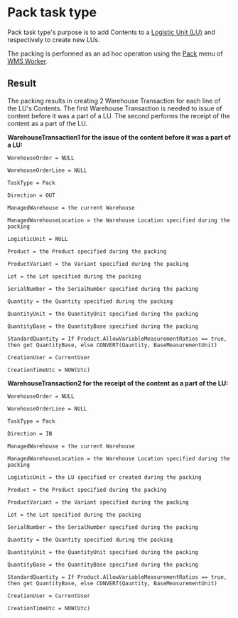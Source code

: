 # Pack task type

Pack task type's purpose is to add Contents to a [Logistic Unit (LU)](/modules/logistics/wms/logistic-units/index.md) and respectively to create new LUs.

The packing is performed as an ad hoc operation using the [Pack](xref:pack-menu) menu of [WMS Worker](xref:wms-worker). 

## Result

The packing results in creating 2 Warehouse Transaction for each line of the LU's Contents. The first Warehouse Transaction is needed to issue of content before it was a part of a LU. The second performs the receipt of the content as a part of the LU.

**WarehouseTransaction1 for the issue of the content before it was a part of a LU:**
`````````
WarehouseOrder = NULL
 
WarehouseOrderLine = NULL

TaskType = Pack

Direction = OUT
 
ManagedWarehouse = the current Warehouse
 
ManagedWarehouseLocation = the Warehouse Location specified during the packing
 
LogisticUnit = NULL
 
Product = the Product specified during the packing
 
ProductVariant = the Variant specified during the packing
 
Lot = the Lot specified during the packing
 
SerialNumber = the SerialNumber specified during the packing
 
Quantity = the Quantity specified during the packing
 
QuantityUnit = the QuantityUnit specified during the packing

QuantityBase = the QuantityBase specified during the packing

StandardQuantity = If Product.AllowVariableMeasurementRatios == true, then get QuantityBase, else CONVERT(Qauntity, BaseMeasurementUnit)
 
CreationUser = CurrentUser
 
CreationTimeUtc = NOW(Utc)
`````````
 

**WarehouseTransaction2 for the receipt of the content as a part of the LU:**
`````````
WarehouseOrder = NULL
 
WarehouseOrderLine = NULL

TaskType = Pack

Direction = IN
 
ManagedWarehouse = the current Warehouse
 
ManagedWarehouseLocation = the Warehouse Location specified during the packing
 
LogisticUnit = the LU specified or created during the packing
 
Product = the Product specified during the packing
 
ProductVariant = the Variant specified during the packing
 
Lot = the Lot specified during the packing
 
SerialNumber = the SerialNumber specified during the packing
 
Quantity = the Quantity specified during the packing
 
QuantityUnit = the QuantityUnit specified during the packing

QuantityBase = the QuantityBase specified during the packing

StandardQuantity = If Product.AllowVariableMeasurementRatios == true, then get QuantityBase, else CONVERT(Qauntity, BaseMeasurementUnit)
 
CreationUser = CurrentUser
 
CreationTimeUtc = NOW(Utc)
